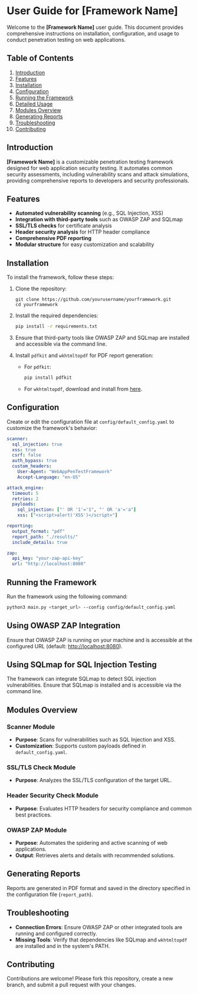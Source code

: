 # User Guide for [Framework Name]

Welcome to the **[Framework Name]** user guide. This document provides comprehensive instructions on installation, configuration, and usage to conduct penetration testing on web applications.

## Table of Contents
1. [Introduction](#introduction)
2. [Features](#features)
3. [Installation](#installation)
4. [Configuration](#configuration)
5. [Running the Framework](#running-the-framework)
6. [Detailed Usage](#detailed-usage)
7. [Modules Overview](#modules-overview)
8. [Generating Reports](#generating-reports)
9. [Troubleshooting](#troubleshooting)
10. [Contributing](#contributing)

## Introduction
**[Framework Name]** is a customizable penetration testing framework designed for web application security testing. It automates common security assessments, including vulnerability scans and attack simulations, providing comprehensive reports to developers and security professionals.

## Features
- **Automated vulnerability scanning** (e.g., SQL Injection, XSS)
- **Integration with third-party tools** such as OWASP ZAP and SQLmap
- **SSL/TLS checks** for certificate analysis
- **Header security analysis** for HTTP header compliance
- **Comprehensive PDF reporting**
- **Modular structure** for easy customization and scalability

## Installation
To install the framework, follow these steps:

1. Clone the repository:
    ```bashhttps://chatgpt.com/c/672565c7-9940-8011-a1b6-cb936149bcdc
    git clone https://github.com/yourusername/yourframework.git
    cd yourframework
    ```

2. Install the required dependencies:
    ```bash
    pip install -r requirements.txt
    ```

3. Ensure that third-party tools like OWASP ZAP and SQLmap are installed and accessible via the command line.

4. Install `pdfkit` and `wkhtmltopdf` for PDF report generation:
    - For `pdfkit`:
      ```bash
      pip install pdfkit
      ```
    - For `wkhtmltopdf`, download and install from [here](https://wkhtmltopdf.org/downloads.html).

## Configuration
Create or edit the configuration file at `config/default_config.yaml` to customize the framework's behavior:

```yaml
scanner:
  sql_injection: true
  xss: true
  csrf: false
  auth_bypass: true
  custom_headers:
    User-Agent: "WebAppPenTestFramework"
    Accept-Language: "en-US"

attack_engine:
  timeout: 5
  retries: 2
  payloads:
    sql_injection: ["' OR '1'='1", "' OR 'a'='a"]
    xss: ["<script>alert('XSS')</script>"]

reporting:
  output_format: "pdf"
  report_path: "./results/"
  include_details: true

zap:
  api_key: "your-zap-api-key"
  url: "http://localhost:8080"
```

## Running the Framework
Run the framework using the following command:

```bash
python3 main.py <target_url> --config config/default_config.yaml
```

## Using OWASP ZAP Integration
Ensure that OWASP ZAP is running on your machine and is accessible at the configured URL (default: [http://localhost:8080](http://localhost:8080)).

## Using SQLmap for SQL Injection Testing
The framework can integrate SQLmap to detect SQL injection vulnerabilities. Ensure that SQLmap is installed and is accessible via the command line.

## Modules Overview

### Scanner Module
- **Purpose**: Scans for vulnerabilities such as SQL Injection and XSS.
- **Customization**: Supports custom payloads defined in `default_config.yaml`.

### SSL/TLS Check Module
- **Purpose**: Analyzes the SSL/TLS configuration of the target URL.

### Header Security Check Module
- **Purpose**: Evaluates HTTP headers for security compliance and common best practices.

### OWASP ZAP Module
- **Purpose**: Automates the spidering and active scanning of web applications.
- **Output**: Retrieves alerts and details with recommended solutions.

## Generating Reports
Reports are generated in PDF format and saved in the directory specified in the configuration file (`report_path`).

## Troubleshooting
- **Connection Errors**: Ensure OWASP ZAP or other integrated tools are running and configured correctly.
- **Missing Tools**: Verify that dependencies like SQLmap and `wkhtmltopdf` are installed and in the system's PATH.

## Contributing
Contributions are welcome! Please fork this repository, create a new branch, and submit a pull request with your changes.

